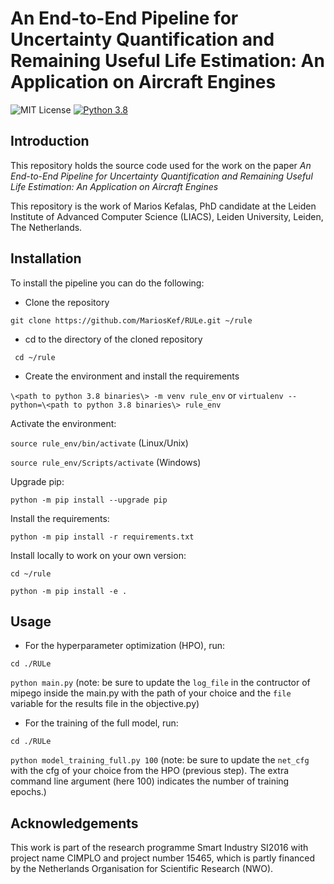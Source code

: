 # An End-to-End Pipeline for Uncertainty Quantification and Remaining Useful Life Estimation: An Application on Aircraft Engines

![MIT License](https://img.shields.io/github/license/MariosKef/RULe?style=plastic) 
[![Python 3.8](https://img.shields.io/badge/python-3.8-green.svg?style=plastic)](https://www.python.org/downloads/release/python-388/)


## Introduction

This repository holds the source code used for the work on the paper *An End-to-End Pipeline for Uncertainty Quantification and Remaining Useful Life Estimation: An Application on Aircraft Engines*

This repository is the work of Marios Kefalas, PhD candidate at the Leiden Institute of Advanced Computer Science (LIACS), Leiden University, Leiden, The Netherlands.

## Installation
To install the pipeline you can do the following:
* Clone the repository 

```git clone https://github.com/MariosKef/RULe.git ~/rule```

* cd to the directory of the cloned repository

``` cd ~/rule```

* Create the environment and install the requirements

```\<path to python 3.8 binaries\> -m venv rule_env``` or 
```virtualenv --python=\<path to python 3.8 binaries\> rule_env```

Activate the environment:

```source rule_env/bin/activate``` (Linux/Unix)

```source rule_env/Scripts/activate``` (Windows)

Upgrade pip:

```python -m pip install --upgrade pip```

Install the requirements:

```python -m pip install -r requirements.txt```

Install locally to work on your own version:

```cd ~/rule```

```python -m pip install -e .```

## Usage
* For the hyperparameter optimization (HPO), run:

``` cd ./RULe ```

``` python main.py ``` (note: be sure to update the ```log_file``` in the contructor of mipego inside the main.py with the path of your choice and the ```file``` variable for the results file in the objective.py)

* For the training of the full model, run:

``` cd ./RULe ```

``` python model_training_full.py 100 ``` (note: be sure to update the ```net_cfg``` with the cfg of your choice from the HPO (previous step). The extra command line argument (here 100) indicates the number of training epochs.)

## Acknowledgements 
This work is part of the research programme Smart Industry SI2016 with project name CIMPLO and project number 15465, which is partly financed by the Netherlands Organisation for Scientific Research (NWO).
